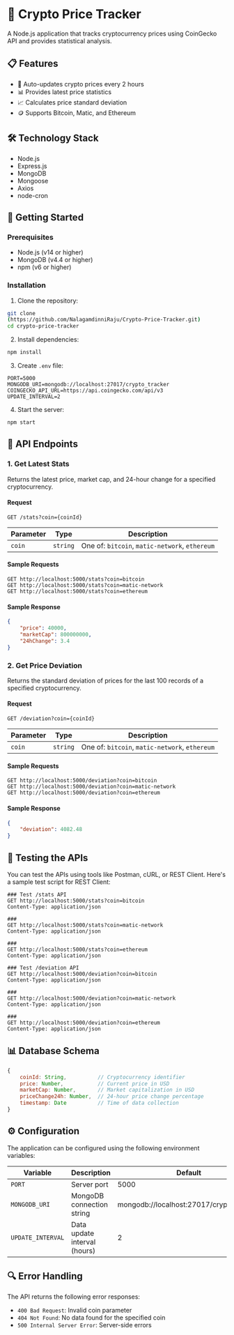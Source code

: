 
# 🚀 Crypto Price Tracker

A Node.js application that tracks cryptocurrency prices using CoinGecko API and provides statistical analysis.

## 📋 Features

- 🔄 Auto-updates crypto prices every 2 hours
- 📊 Provides latest price statistics
- 📈 Calculates price standard deviation
- 🪙 Supports Bitcoin, Matic, and Ethereum

## 🛠️ Technology Stack

- Node.js
- Express.js
- MongoDB
- Mongoose
- Axios
- node-cron

## 🚀 Getting Started

### Prerequisites

- Node.js (v14 or higher)
- MongoDB (v4.4 or higher)
- npm (v6 or higher)

### Installation

1. Clone the repository:
```bash
git clone
(https://github.com/NalagamdinniRaju/Crypto-Price-Tracker.git)
cd crypto-price-tracker
```

2. Install dependencies:
```bash
npm install
```

3. Create `.env` file:
```env
PORT=5000
MONGODB_URI=mongodb://localhost:27017/crypto_tracker
COINGECKO_API_URL=https://api.coingecko.com/api/v3
UPDATE_INTERVAL=2
```

4. Start the server:
```bash
npm start
```

## 📡 API Endpoints

### 1. Get Latest Stats

Returns the latest price, market cap, and 24-hour change for a specified cryptocurrency.

#### Request

```http
GET /stats?coin={coinId}
```

| Parameter | Type | Description |
|-----------|------|-------------|
| `coin` | `string` | One of: `bitcoin`, `matic-network`, `ethereum` |

#### Sample Requests

```http
GET http://localhost:5000/stats?coin=bitcoin
GET http://localhost:5000/stats?coin=matic-network
GET http://localhost:5000/stats?coin=ethereum
```

#### Sample Response
```json
{
    "price": 40000,
    "marketCap": 800000000,
    "24hChange": 3.4
}
```

### 2. Get Price Deviation

Returns the standard deviation of prices for the last 100 records of a specified cryptocurrency.

#### Request

```http
GET /deviation?coin={coinId}
```

| Parameter | Type | Description |
|-----------|------|-------------|
| `coin` | `string` | One of: `bitcoin`, `matic-network`, `ethereum` |

#### Sample Requests

```http
GET http://localhost:5000/deviation?coin=bitcoin
GET http://localhost:5000/deviation?coin=matic-network
GET http://localhost:5000/deviation?coin=ethereum
```

#### Sample Response
```json
{
    "deviation": 4082.48
}
```

## 🧪 Testing the APIs

You can test the APIs using tools like Postman, cURL, or REST Client. Here's a sample test script for REST Client:

```http
### Test /stats API
GET http://localhost:5000/stats?coin=bitcoin
Content-Type: application/json

###
GET http://localhost:5000/stats?coin=matic-network
Content-Type: application/json

###
GET http://localhost:5000/stats?coin=ethereum
Content-Type: application/json

### Test /deviation API
GET http://localhost:5000/deviation?coin=bitcoin
Content-Type: application/json

###
GET http://localhost:5000/deviation?coin=matic-network
Content-Type: application/json

###
GET http://localhost:5000/deviation?coin=ethereum
Content-Type: application/json
```

## 📊 Database Schema

```javascript
{
    coinId: String,          // Cryptocurrency identifier
    price: Number,           // Current price in USD
    marketCap: Number,       // Market capitalization in USD
    priceChange24h: Number,  // 24-hour price change percentage
    timestamp: Date          // Time of data collection 
}
```

## ⚙️ Configuration

The application can be configured using the following environment variables:

| Variable | Description | Default |
|----------|-------------|---------|
| `PORT` | Server port | 5000 |
| `MONGODB_URI` | MongoDB connection string | mongodb://localhost:27017/crypto_tracker |
| `UPDATE_INTERVAL` | Data update interval (hours) | 2 |

## 🔍 Error Handling

The API returns the following error responses:

- `400 Bad Request`: Invalid coin parameter
- `404 Not Found`: No data found for the specified coin
- `500 Internal Server Error`: Server-side errors
